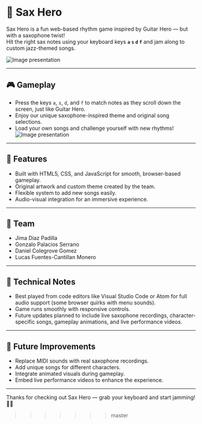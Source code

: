 # 🎷 Sax Hero

Sax Hero is a fun web-based rhythm game inspired by Guitar Hero — but with a saxophone twist!  
Hit the right sax notes using your keyboard keys **`a` `s` `d` `f`** and jam along to custom jazz-themed songs.

![Image presentation](proyecto/assets/saxheroMainPage.jpg)

---

## 🎮 Gameplay

- Press the keys `a`, `s`, `d`, and `f` to match notes as they scroll down the screen, just like Guitar Hero.
- Enjoy our unique saxophone-inspired theme and original song selections.
- Load your own songs and challenge yourself with new rhythms!
![Image presentation](proyecto/assets/saxhero.jpg)


---

## 🚀 Features

- Built with HTML5, CSS, and JavaScript for smooth, browser-based gameplay.
- Original artwork and custom theme created by the team.
- Flexible system to add new songs easily.
- Audio-visual integration for an immersive experience.

---

## 👥 Team

- Jima Diaz Padilla  
- Gonzalo Palacios Serrano  
- Daniel Colegrove Gomez  
- Lucas Fuentes-Cantillan Monero

---

## 🔧 Technical Notes

- Best played from code editors like Visual Studio Code or Atom for full audio support (some browser quirks with menu sounds).
- Game runs smoothly with responsive controls.
- Future updates planned to include live saxophone recordings, character-specific songs, gameplay animations, and live performance videos.

---

## 🎯 Future Improvements

- Replace MIDI sounds with real saxophone recordings.
- Add unique songs for different characters.
- Integrate animated visuals during gameplay.
- Embed live performance videos to enhance the experience.

---

Thanks for checking out Sax Hero — grab your keyboard and start jamming! 🎷🔥
>>>>>>> master
